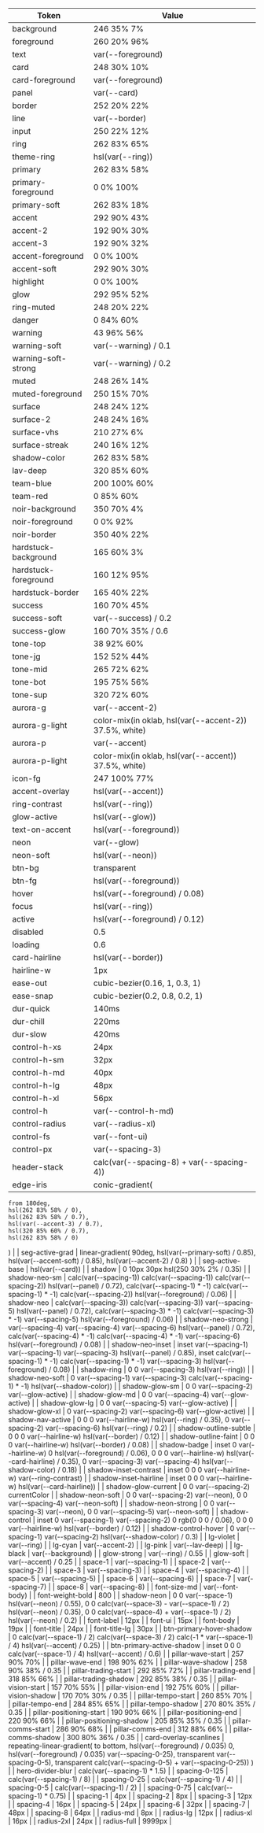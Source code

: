 | Token | Value |
| --- | --- |
| background | 246 35% 7% |
| foreground | 260 20% 96% |
| text | var(--foreground) |
| card | 248 30% 10% |
| card-foreground | var(--foreground) |
| panel | var(--card) |
| border | 252 20% 22% |
| line | var(--border) |
| input | 250 22% 12% |
| ring | 262 83% 65% |
| theme-ring | hsl(var(--ring)) |
| primary | 262 83% 58% |
| primary-foreground | 0 0% 100% |
| primary-soft | 262 83% 18% |
| accent | 292 90% 43% |
| accent-2 | 192 90% 30% |
| accent-3 | 192 90% 32% |
| accent-foreground | 0 0% 100% |
| accent-soft | 292 90% 30% |
| highlight | 0 0% 100% |
| glow | 292 95% 52% |
| ring-muted | 248 20% 22% |
| danger | 0 84% 60% |
| warning | 43 96% 56% |
| warning-soft | var(--warning) / 0.1 |
| warning-soft-strong | var(--warning) / 0.2 |
| muted | 248 26% 14% |
| muted-foreground | 250 15% 70% |
| surface | 248 24% 12% |
| surface-2 | 248 24% 16% |
| surface-vhs | 210 27% 6% |
| surface-streak | 240 16% 12% |
| shadow-color | 262 83% 58% |
| lav-deep | 320 85% 60% |
| team-blue | 200 100% 60% |
| team-red | 0 85% 60% |
| noir-background | 350 70% 4% |
| noir-foreground | 0 0% 92% |
| noir-border | 350 40% 22% |
| hardstuck-background | 165 60% 3% |
| hardstuck-foreground | 160 12% 95% |
| hardstuck-border | 165 40% 22% |
| success | 160 70% 45% |
| success-soft | var(--success) / 0.2 |
| success-glow | 160 70% 35% / 0.6 |
| tone-top | 38 92% 60% |
| tone-jg | 152 52% 44% |
| tone-mid | 265 72% 62% |
| tone-bot | 195 75% 56% |
| tone-sup | 320 72% 60% |
| aurora-g | var(--accent-2) |
| aurora-g-light | color-mix(in oklab, hsl(var(--accent-2)) 37.5%, white) |
| aurora-p | var(--accent) |
| aurora-p-light | color-mix(in oklab, hsl(var(--accent)) 37.5%, white) |
| icon-fg | 247 100% 77% |
| accent-overlay | hsl(var(--accent)) |
| ring-contrast | hsl(var(--ring)) |
| glow-active | hsl(var(--glow)) |
| text-on-accent | hsl(var(--foreground)) |
| neon | var(--glow) |
| neon-soft | hsl(var(--neon)) |
| btn-bg | transparent |
| btn-fg | hsl(var(--foreground)) |
| hover | hsl(var(--foreground) / 0.08) |
| focus | hsl(var(--ring)) |
| active | hsl(var(--foreground) / 0.12) |
| disabled | 0.5 |
| loading | 0.6 |
| card-hairline | hsl(var(--border)) |
| hairline-w | 1px |
| ease-out | cubic-bezier(0.16, 1, 0.3, 1) |
| ease-snap | cubic-bezier(0.2, 0.8, 0.2, 1) |
| dur-quick | 140ms |
| dur-chill | 220ms |
| dur-slow | 420ms |
| control-h-xs | 24px |
| control-h-sm | 32px |
| control-h-md | 40px |
| control-h-lg | 48px |
| control-h-xl | 56px |
| control-h | var(--control-h-md) |
| control-radius | var(--radius-xl) |
| control-fs | var(--font-ui) |
| control-px | var(--spacing-3) |
| header-stack | calc(var(--spacing-8) + var(--spacing-4)) |
| edge-iris | conic-gradient(
    from 180deg,
    hsl(262 83% 58% / 0),
    hsl(262 83% 58% / 0.7),
    hsl(var(--accent-3) / 0.7),
    hsl(320 85% 60% / 0.7),
    hsl(262 83% 58% / 0)
  ) |
| seg-active-grad | linear-gradient(
    90deg,
    hsl(var(--primary-soft) / 0.85),
    hsl(var(--accent-soft) / 0.85),
    hsl(var(--accent-2) / 0.8)
  ) |
| seg-active-base | hsl(var(--card)) |
| shadow | 0 10px 30px hsl(250 30% 2% / 0.35) |
| shadow-neo-sm | calc(var(--spacing-1)) calc(var(--spacing-1)) calc(var(--spacing-2))
      hsl(var(--panel) / 0.72),
    calc(var(--spacing-1) * -1) calc(var(--spacing-1) * -1) calc(var(--spacing-2))
      hsl(var(--foreground) / 0.06) |
| shadow-neo | calc(var(--spacing-3)) calc(var(--spacing-3)) var(--spacing-5)
      hsl(var(--panel) / 0.72),
    calc(var(--spacing-3) * -1) calc(var(--spacing-3) * -1) var(--spacing-5)
      hsl(var(--foreground) / 0.06) |
| shadow-neo-strong | var(--spacing-4) var(--spacing-4) var(--spacing-6) hsl(var(--panel) / 0.72),
    calc(var(--spacing-4) * -1) calc(var(--spacing-4) * -1) var(--spacing-6)
      hsl(var(--foreground) / 0.08) |
| shadow-neo-inset | inset var(--spacing-1) var(--spacing-1) var(--spacing-3)
      hsl(var(--panel) / 0.85),
    inset calc(var(--spacing-1) * -1) calc(var(--spacing-1) * -1) var(--spacing-3)
      hsl(var(--foreground) / 0.08) |
| shadow-ring | 0 0 var(--spacing-3) hsl(var(--ring)) |
| shadow-neo-soft | 0 var(--spacing-1) var(--spacing-3) calc(var(--spacing-1) * -1)
      hsl(var(--shadow-color)) |
| shadow-glow-sm | 0 0 var(--spacing-2) var(--glow-active) |
| shadow-glow-md | 0 0 var(--spacing-4) var(--glow-active) |
| shadow-glow-lg | 0 0 var(--spacing-5) var(--glow-active) |
| shadow-glow-xl | 0 var(--spacing-2) var(--spacing-6) var(--glow-active) |
| shadow-nav-active | 0 0 0 var(--hairline-w) hsl(var(--ring) / 0.35),
    0 var(--spacing-2) var(--spacing-6) hsl(var(--ring) / 0.2) |
| shadow-outline-subtle | 0 0 0 var(--hairline-w) hsl(var(--border) / 0.12) |
| shadow-outline-faint | 0 0 0 var(--hairline-w) hsl(var(--border) / 0.08) |
| shadow-badge | inset 0 var(--hairline-w) 0 hsl(var(--foreground) / 0.06),
    0 0 0 var(--hairline-w) hsl(var(--card-hairline) / 0.35),
    0 var(--spacing-3) var(--spacing-4) hsl(var(--shadow-color) / 0.18) |
| shadow-inset-contrast | inset 0 0 0 var(--hairline-w) var(--ring-contrast) |
| shadow-inset-hairline | inset 0 0 0 var(--hairline-w) hsl(var(--card-hairline)) |
| shadow-glow-current | 0 0 var(--spacing-2) currentColor |
| shadow-neon-soft | 0 0 var(--spacing-2) var(--neon),
    0 0 var(--spacing-4) var(--neon-soft) |
| shadow-neon-strong | 0 0 var(--spacing-3) var(--neon),
    0 0 var(--spacing-5) var(--neon-soft) |
| shadow-control | inset 0 var(--spacing-1) var(--spacing-2) 0 rgb(0 0 0 / 0.06),
    0 0 0 var(--hairline-w) hsl(var(--border) / 0.12) |
| shadow-control-hover | 0 var(--spacing-1) var(--spacing-2) hsl(var(--shadow-color) / 0.3) |
| lg-violet | var(--ring) |
| lg-cyan | var(--accent-2) |
| lg-pink | var(--lav-deep) |
| lg-black | var(--background) |
| glow-strong | var(--ring) / 0.55 |
| glow-soft | var(--accent) / 0.25 |
| space-1 | var(--spacing-1) |
| space-2 | var(--spacing-2) |
| space-3 | var(--spacing-3) |
| space-4 | var(--spacing-4) |
| space-5 | var(--spacing-5) |
| space-6 | var(--spacing-6) |
| space-7 | var(--spacing-7) |
| space-8 | var(--spacing-8) |
| font-size-md | var(--font-body) |
| font-weight-bold | 800 |
| shadow-neon | 0 0 var(--space-1) hsl(var(--neon) / 0.55),
    0 0 calc(var(--space-3) - var(--space-1) / 2) hsl(var(--neon) / 0.35),
    0 0 calc(var(--space-4) + var(--space-1) / 2) hsl(var(--neon) / 0.2) |
| font-label | 12px |
| font-ui | 15px |
| font-body | 19px |
| font-title | 24px |
| font-title-lg | 30px |
| btn-primary-hover-shadow | 0 calc(var(--space-1) / 2) calc(var(--space-3) / 2)
    calc(-1 * var(--space-1) / 4) hsl(var(--accent) / 0.25) |
| btn-primary-active-shadow | inset 0 0 0 calc(var(--space-1) / 4)
    hsl(var(--accent) / 0.6) |
| pillar-wave-start | 257 90% 70% |
| pillar-wave-end | 198 90% 62% |
| pillar-wave-shadow | 258 90% 38% / 0.35 |
| pillar-trading-start | 292 85% 72% |
| pillar-trading-end | 318 85% 66% |
| pillar-trading-shadow | 292 85% 38% / 0.35 |
| pillar-vision-start | 157 70% 55% |
| pillar-vision-end | 192 75% 60% |
| pillar-vision-shadow | 170 70% 30% / 0.35 |
| pillar-tempo-start | 260 85% 70% |
| pillar-tempo-end | 284 85% 65% |
| pillar-tempo-shadow | 270 80% 35% / 0.35 |
| pillar-positioning-start | 190 90% 66% |
| pillar-positioning-end | 220 90% 66% |
| pillar-positioning-shadow | 205 85% 35% / 0.35 |
| pillar-comms-start | 286 90% 68% |
| pillar-comms-end | 312 88% 66% |
| pillar-comms-shadow | 300 80% 36% / 0.35 |
| card-overlay-scanlines | repeating-linear-gradient(
    to bottom,
    hsl(var(--foreground) / 0.035) 0,
    hsl(var(--foreground) / 0.035) var(--spacing-0-25),
    transparent var(--spacing-0-5),
    transparent calc(var(--spacing-0-5) + var(--spacing-0-25))
  ) |
| hero-divider-blur | calc(var(--spacing-1) * 1.5) |
| spacing-0-125 | calc(var(--spacing-1) / 8) |
| spacing-0-25 | calc(var(--spacing-1) / 4) |
| spacing-0-5 | calc(var(--spacing-1) / 2) |
| spacing-0-75 | calc(var(--spacing-1) * 0.75) |
| spacing-1 | 4px |
| spacing-2 | 8px |
| spacing-3 | 12px |
| spacing-4 | 16px |
| spacing-5 | 24px |
| spacing-6 | 32px |
| spacing-7 | 48px |
| spacing-8 | 64px |
| radius-md | 8px |
| radius-lg | 12px |
| radius-xl | 16px |
| radius-2xl | 24px |
| radius-full | 9999px |
